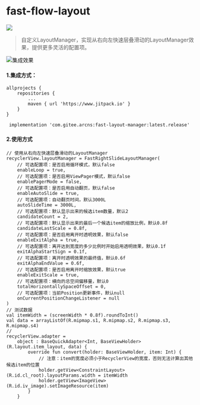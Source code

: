 # fast-flow-layout

[![](https://jitpack.io/v/com.gitee.arcns/fast-layout-manager.svg)](https://jitpack.io/#com.gitee.arcns/fast-layout-manager)

> 自定义LayoutManager，实现从右向左快速层叠滑动的LayoutManager效果，提供更多灵活的配置项。

![集成效果](./image/layout_manager.gif)

#### 1.集成方式：

```
allprojects {
	repositories {
		...
		maven { url 'https://www.jitpack.io' }
	}
}
```

```
 implementation 'com.gitee.arcns:fast-layout-manager:latest.release'
```

#### 2.使用方式
```
// 使用从右向左快速层叠滑动的LayoutManager
recyclerView.layoutManager = FastRightSlideLayoutManager(
    // 可选配置项：是否启用循环模式，默认false
    enableLoop = true,
    // 可选配置项：是否启用ViewPager模式，默认false
    enablePagerMode = false,
    // 可选配置项：是否启用自动翻页，默认false
    enableAutoSlide = true,
    // 可选配置项：自动翻页时间，默认3000L
    autoSlideTime = 3000L,
    // 可选配置项：默认显示出来的候选item数量，默认2
    candidateCount = 2,
    // 可选配置项：默认显示出来的最后一个候选item的缩放比例，默认0.8f
    candidateLastScale = 0.8f,
    // 可选配置项：是否启用离开时透明效果，默认false
    enableExitAlpha = true,
    // 可选配置项：离开达到宽度的多少比例时开始启用透明效果，默认0.1f
    exitAlphaStartSign = 0.1f,
    // 可选配置项：离开时透明效果的最终值，默认0.6f
    exitAlphaEndValue = 0.6f,
    // 可选配置项：是否启用离开时缩放效果，默认true
    enableExitScale = true,
    // 可选配置项：横向的总空间偏移量，默认0
    totalHorizontallySpaceOffset = 0,
    // 可选配置项：当前Position更新事件，默认null
    onCurrentPositionChangeListener = null
)
// 测试数据
val itemWidth = (screenWidth * 0.8f).roundToInt()
val data = arrayListOf(R.mipmap.s1, R.mipmap.s2, R.mipmap.s3, R.mipmap.s4)
// 
recyclerView.adapter =
    object : BaseQuickAdapter<Int, BaseViewHolder>(R.layout.item_layout, data) {
        override fun convert(holder: BaseViewHolder, item: Int) {
            // 注意：item的宽度必须小于RecyclerView的宽度，否则无法计算出其他候选item的位置
            holder.getView<ConstraintLayout>(R.id.cl_root).layoutParams.width = itemWidth
            holder.getView<ImageView>(R.id.iv_image).setImageResource(item)
        }
    }
```
